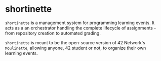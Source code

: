 # shortinette
`shortinette` is a management system for programming learning events. It acts as a an orchestrator handling the complete lifecycle of assignments - from repository creation to automated grading.

`shortinette` is meant to be the open-source version of 42 Network's `Moulinette`, allowing anyone, 42 student or not, to organize their own learning events. 

